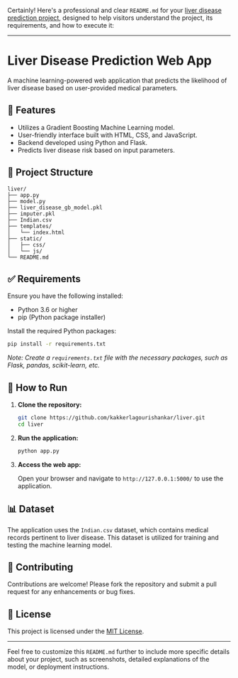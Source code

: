 Certainly! Here's a professional and clear `README.md` for your [liver disease prediction project](https://github.com/kakkerlagourishankar/liver), designed to help visitors understand the project, its requirements, and how to execute it:

---

# Liver Disease Prediction Web App

A machine learning-powered web application that predicts the likelihood of liver disease based on user-provided medical parameters.

## 🧠 Features

* Utilizes a Gradient Boosting Machine Learning model.
* User-friendly interface built with HTML, CSS, and JavaScript.
* Backend developed using Python and Flask.
* Predicts liver disease risk based on input parameters.

## 📁 Project Structure

```
liver/
├── app.py
├── model.py
├── liver_disease_gb_model.pkl
├── imputer.pkl
├── Indian.csv
├── templates/
│   └── index.html
├── static/
│   ├── css/
│   └── js/
└── README.md
```

## ✅ Requirements

Ensure you have the following installed:

* Python 3.6 or higher
* pip (Python package installer)

Install the required Python packages:

```bash
pip install -r requirements.txt
```

*Note: Create a `requirements.txt` file with the necessary packages, such as Flask, pandas, scikit-learn, etc.*

## 🚀 How to Run

1. **Clone the repository:**

   ```bash
   git clone https://github.com/kakkerlagourishankar/liver.git
   cd liver
   ```

2. **Run the application:**

   ```bash
   python app.py
   ```

3. **Access the web app:**

   Open your browser and navigate to `http://127.0.0.1:5000/` to use the application.

## 📊 Dataset

The application uses the `Indian.csv` dataset, which contains medical records pertinent to liver disease. This dataset is utilized for training and testing the machine learning model.

## 🤝 Contributing

Contributions are welcome! Please fork the repository and submit a pull request for any enhancements or bug fixes.

## 📄 License

This project is licensed under the [MIT License](LICENSE).

---

Feel free to customize this `README.md` further to include more specific details about your project, such as screenshots, detailed explanations of the model, or deployment instructions.
